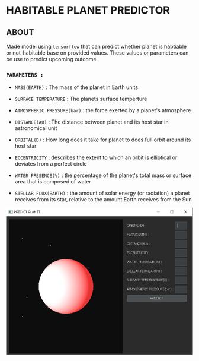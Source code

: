 # HABITABLE PLANET PREDICTOR

## ABOUT

Made model using `tensorflow` that can predict whether planet is habtiable or not-habitable base on provided values.
These values or parameters can be use to predict upcoming outcome.
### `PARAMETERS : `

* `MASS(EARTH)` : The mass of the planet in Earth units
* `SURFACE TEMPERATURE` : The planets surface temperture
* `ATMOSPHERIC PRESSURE(bar)` : the force exerted by a planet's atmosphere
* `DISTANCE(AU)` : The distance between planet and its host star in astronomical unit
* `ORBITAL(D)` : How long does it take for planet to does full orbit around its host star

* `ECCENTRICITY` : describes the extent to which an orbit is elliptical or deviates from a perfect circle
* `WATER PRESENCE(%)` : the percentage of the planet's total mass or surface area that is composed of water
* `STELLAR FLUX(EARTH)` : the amount of solar energy (or radiation) a planet receives from its star, relative to the amount Earth receives from the Sun


![Example Image](https://github.com/GameDevRichtofen-G/HabitablePlanetPredictor/blob/main/image-s.PNG)
